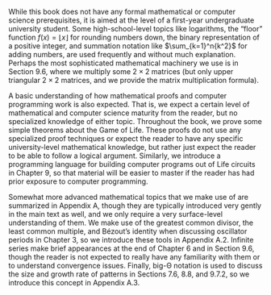 While this book does not have any formal mathematical or computer science prerequisites, it is aimed at the level of a first-year undergraduate university student. Some high-school-level topics like logarithms, the “floor” function $f(x) = \lfloor x \rfloor$ for rounding numbers down, the binary representation of a positive integer, and summation notation like $\sum_{k=1}^n{k^2}$  for adding numbers, are used frequently and without much explanation. Perhaps the most sophisticated mathematical machinery we use is in Section 9.6, where we multiply some $2 \times 2$ matrices (but only upper triangular $2 \times 2$ matrices, and we provide the matrix multiplication formula).

A basic understanding of how mathematical proofs and computer programming work is also expected. That is, we expect a certain level of mathematical and computer science maturity from the reader, but no specialized knowledge of either topic. Throughout the book, we prove some simple theorems about the Game of Life. These proofs do not use any specialized proof techniques or expect the reader to have any specific university-level mathematical knowledge, but rather just expect the reader to be able to follow a logical argument. Similarly, we introduce a programming language for building computer programs out of Life circuits in Chapter 9, so that material will be easier to master if the reader has had prior exposure to computer programming.

Somewhat more advanced mathematical topics that we make use of are summarized in Appendix A, though they are typically introduced very gently in the main text as well, and we only require a very surface-level understanding of them. We make use of the greatest common divisor, the least common multiple, and Bézout’s identity when discussing oscillator periods in Chapter 3, so we introduce these tools in Appendix A.2. Infinite series make brief appearances at the end of Chapter 6 and in Section 9.6, though the reader is not expected to really have any familiarity with them or to understand convergence issues. Finally, big-Θ notation is used to discuss the size and growth rate of patterns in Sections 7.6, 8.8, and 9.7.2, so we introduce this concept in Appendix A.3.